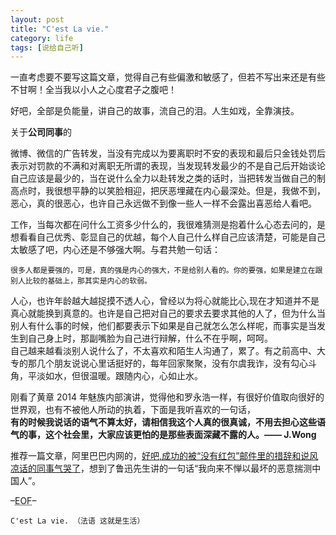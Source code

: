 ```yaml
---
layout: post
title: "C'est La vie."
category: life
tags: [说给自己听]
---
```


一直考虑要不要写这篇文章，觉得自己有些偏激和敏感了，但若不写出来还是有些不甘啊！全当我以小人之心度君子之腹吧！


好吧，全部是负能量，讲自己的故事，流自己的泪。人生如戏，全靠演技。

<!--break-->

关于**公司同事**的  

微博、微信的广告转发，当没有完成以为要离职时不安的表现和最后只金钱处罚后表示对罚款的不满和对离职无所谓的表现，当发现转发最少的不是自己后开始谈论自己应该是最少的，当在说什么全力以赴转发之类的话时，当把转发当做自己的制高点时，我很想平静的以笑脸相迎，把厌恶埋藏在内心最深处。但是，我做不到，恶心，真的很恶心，也许自己永远做不到像一些人一样不会露出喜恶给人看吧。


工作，当每次都在问什么工资多少什么的，我很难猜测是抱着什么心态去问的，是想看看自己优秀、彰显自己的优越，每个人自己什么样自己应该清楚，可能是自己太敏感了吧，内心还是不够强大啊。与君共勉一句话：

	很多人都是要强的，可是，真的强是内心的强大，不是给别人看的。你的要强，如果是建立在跟别人比较的基础上，那其实是内心的软弱。

人心，也许年龄越大越捉摸不透人心，曾经以为将心就能比心,现在才知道并不是真心就能换到真意的。也许是自己把对自己的要求去要求其他的人了，但为什么当别人有什么事的时候，他们都要表示下如果是自己就怎么怎么样呢，而事实是当发生到自己身上时，那副嘴脸为自己进行辩解，什么不在乎啊，呵呵。  
自己越来越看淡别人说什么了，不太喜欢和陌生人沟通了，累了。有之前高中、大专的那几个朋友说说心里话挺好的，每年回家聚聚，没有尔虞我诈，没有勾心斗角，平淡如水，但很温暖。跟随内心，心如止水。

刚看了黄章 2014 年魅族内部演讲，觉得他和罗永浩一样，有很好价值取向很好的世界观，也有不被他人所动的执着，下面是我听喜欢的一句话，  
**有的时候我说话的语气不算太好，请相信我这个人真的很真诚，不用去担心这些语气的事，这个社会里，大家应该更怕的是那些表面深藏不露的人。—— J.Wong**


推荐一篇文章，阿里巴巴内网的，[好吧,成功的被“没有红包”邮件里的措辞和说风凉话的同事气哭了](http://c.blog.sina.com.cn/profile.php?blogid=61d60bb289000uan)，想到了鲁迅先生讲的一句话“我向来不惮以最坏的恶意揣测中国人”。


–<abbr title="End of file">EOF</abbr>–


	C'est La vie. （法语 这就是生活）

